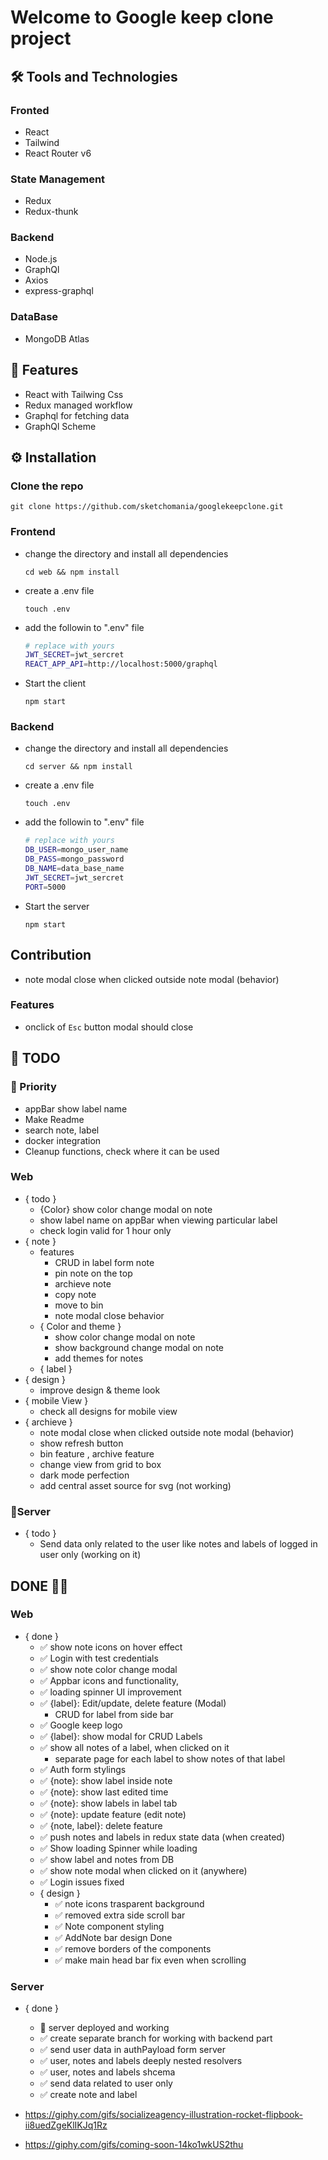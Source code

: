 # Welcome to Google keep clone project

## 🛠️ Tools and Technologies

### Fronted

- React
- Tailwind
- React Router v6

### State Management

- Redux
- Redux-thunk

### Backend

- Node.js
- GraphQl
- Axios
- express-graphql

### DataBase

- MongoDB Atlas

## 📄 Features

- React with Tailwing Css
- Redux managed workflow
- Graphql for fetching data
- GraphQl Scheme

## ⚙️ Installation

### Clone the repo

```
git clone https://github.com/sketchomania/googlekeepclone.git
```

### Frontend

- change the directory and install all dependencies

  ```
  cd web && npm install
  ```

- create a .env file
  ```
  touch .env
  ```
- add the followin to ".env" file
  ```bash
  # replace with yours
  JWT_SECRET=jwt_sercret
  REACT_APP_API=http://localhost:5000/graphql
  ```
- Start the client
  ```
  npm start
  ```

### Backend

- change the directory and install all dependencies

  ```
  cd server && npm install
  ```

- create a .env file
  ```
  touch .env
  ```
- add the followin to ".env" file
  ```bash
  # replace with yours
  DB_USER=mongo_user_name
  DB_PASS=mongo_password
  DB_NAME=data_base_name
  JWT_SECRET=jwt_sercret
  PORT=5000
  ```
- Start the server
  ```
  npm start
  ```

## Contribution

- note modal close when clicked outside note modal (behavior)

### Features

- onclick of `Esc` button modal should close

## 📃 TODO

### 📌 Priority

- appBar show label name
- Make Readme
- search note, label
- docker integration
- Cleanup functions, check where it can be used

### Web

- { todo }
  - {Color} show color change modal on note
  - show label name on appBar when viewing particular label
  - check login valid for 1 hour only
- { note }
  - features
    - CRUD in label form note
    - pin note on the top
    - archieve note
    - copy note
    - move to bin
    - note modal close behavior
  - { Color and theme }
    - show color change modal on note
    - show background change modal on note
    - add themes for notes
  - { label }
- { design }
  - improve design & theme look
- { mobile View }
  - check all designs for mobile view
- { archieve }
  - note modal close when clicked outside note modal (behavior)
  - show refresh button
  - bin feature , archive feature
  - change view from grid to box
  - dark mode perfection
  - add central asset source for svg (not working)

### 📃Server

- { todo }
  - Send data only related to the user like notes and labels of logged in user only (working on it)

## DONE 🎉🎉

### Web

- { done }
  - ✅ show note icons on hover effect
  - ✅ Login with test credentials
  - ✅ show note color change modal
  - ✅ Appbar icons and functionality,
  - ✅ loading spinner UI improvement
  - ✅ {label}: Edit/update, delete feature (Modal)
    - CRUD for label from side bar
  - ✅ Google keep logo
  - ✅ {label}: show modal for CRUD Labels
  - ✅ show all notes of a label, when clicked on it
    - separate page for each label to show notes of that label
  - ✅ Auth form stylings
  - ✅ {note}: show label inside note
  - ✅ {note}: show last edited time
  - ✅ {note}: show labels in label tab
  - ✅ {note}: update feature (edit note)
  - ✅ {note, label}: delete feature
  - ✅ push notes and labels in redux state data (when created)
  - ✅ Show loading Spinner while loading
  - ✅ show label and notes from DB
  - ✅ show note modal when clicked on it (anywhere)
  - ✅ Login issues fixed
  - { design }
    - ✅ note icons trasparent background
    - ✅ removed extra side scroll bar
    - ✅ Note component styling
    - ✅ AddNote bar design Done
    - ✅ remove borders of the components
    - ✅ make main head bar fix even when scrolling

### Server

- { done }

  - 🎉 server deployed and working
  - ✅ create separate branch for working with backend part
  - ✅ send user data in authPayload form server
  - ✅ user, notes and labels deeply nested resolvers
  - ✅ user, notes and labels shcema
  - ✅ send data related to user only
  - ✅ create note and label

- https://giphy.com/gifs/socializeagency-illustration-rocket-flipbook-ii8uedZgeKlIKJq1Rz
- https://giphy.com/gifs/coming-soon-14ko1wkUS2thu
